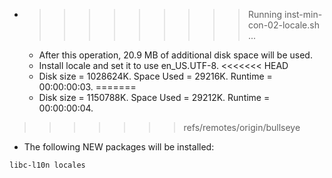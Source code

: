 * >>>>>>>>> Running inst-min-con-02-locale.sh ...
  * After this operation, 20.9 MB of additional disk space will be used.
  * Install locale and set it to use en_US.UTF-8.
<<<<<<< HEAD
  * Disk size = 1028624K. Space Used = 29216K. Runtime = 00:00:00:03.
=======
  * Disk size = 1150788K. Space Used = 29212K. Runtime = 00:00:00:04.
>>>>>>> refs/remotes/origin/bullseye
  * The following NEW packages will be installed:
  ```bash
libc-l10n locales
  ```

